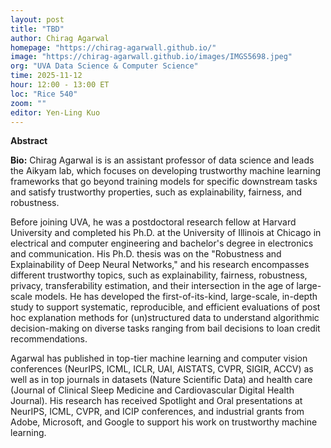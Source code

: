 ```yaml
---
layout: post
title: "TBD"
author: Chirag Agarwal
homepage: "https://chirag-agarwall.github.io/"
image: "https://chirag-agarwall.github.io/images/IMGS5698.jpeg"
org: "UVA Data Science & Computer Science"
time: 2025-11-12
hour: 12:00 - 13:00 ET
loc: "Rice 540"
zoom: ""
editor: Yen-Ling Kuo
---
```


**Abstract**


**Bio:**
Chirag Agarwal is is an assistant professor of data science and leads the Aikyam lab, which focuses on developing trustworthy machine learning frameworks that go beyond training models for specific downstream tasks and satisfy trustworthy properties, such as explainability, fairness, and robustness.

Before joining UVA, he was a postdoctoral research fellow at Harvard University and completed his Ph.D. at the University of Illinois at Chicago in electrical and computer engineering and bachelor's degree in electronics and communication. His Ph.D. thesis was on the "Robustness and Explainability of Deep Neural Networks," and his research encompasses different trustworthy topics, such as explainability, fairness, robustness, privacy, transferability estimation, and their intersection in the age of large-scale models. He has developed the first-of-its-kind, large-scale, in-depth study to support systematic, reproducible, and efficient evaluations of post hoc explanation methods for (un)structured data to understand algorithmic decision-making on diverse tasks ranging from bail decisions to loan credit recommendations.

Agarwal has published in top-tier machine learning and computer vision conferences (NeurIPS, ICML, ICLR, UAI, AISTATS, CVPR, SIGIR, ACCV) as well as in top journals in datasets (Nature Scientific Data) and health care (Journal of Clinical Sleep Medicine and Cardiovascular Digital Health Journal). His research has received Spotlight and Oral presentations at NeurIPS, ICML, CVPR, and ICIP conferences, and industrial grants from Adobe, Microsoft, and Google to support his work on trustworthy machine learning.
